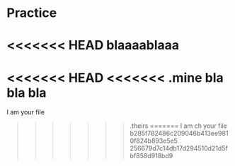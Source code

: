 
# Practice
<<<<<<< HEAD
blaaaablaaa
=======
<<<<<<< HEAD
<<<<<<< .mine
bla bla bla
=======
I am your file
>>>>>>> .theirs
=======
I am ch your file
>>>>>>> b285f782486c209046b413ee9810f824b893e5e5
>>>>>>> 256679d7c14db17d294510d21d5fbf858d918bd9
